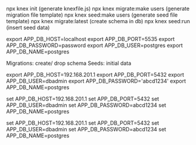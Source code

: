 npx knex init                (generate knexfile.js)
npx knex migrate:make users  (generate migration file template)
npx knex seed:make users     (generate seed file template)
npx knex migrate:latest      (create schema in db)
npx knex seed:run            (insert seed data)

export APP_DB_HOST=localhost
export APP_DB_PORT=5535
export APP_DB_PASSWORD=password
export APP_DB_USER=postgres
export APP_DB_NAME=postgres

Migrations: create/ drop schema
Seeds: initial data

export APP_DB_HOST=192.168.201.1
export APP_DB_PORT=5432
export APP_DB_USER=dbadmin
export APP_DB_PASSWORD='abcd1234'
export APP_DB_NAME=postgres

set APP_DB_HOST=192.168.201.1
set APP_DB_PORT=5432
set APP_DB_USER=dbadmin
set APP_DB_PASSWORD=abcd1234
set APP_DB_NAME=postgres

set APP_DB_HOST=192.168.201.1
set APP_DB_PORT=5432
set APP_DB_USER=dbadmin
set APP_DB_PASSWORD=abcd1234
set APP_DB_NAME=postgres